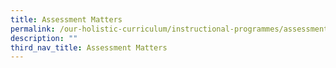 ```yaml
---
title: Assessment Matters
permalink: /our-holistic-curriculum/instructional-programmes/assessment-matters
description: ""
third_nav_title: Assessment Matters
---
```

